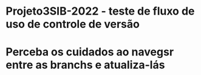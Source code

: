 # Projeto3SIB-2022 - teste de fluxo de uso de controle de versão
# Perceba os cuidados ao navegsr entre as branchs e atualiza-lás
